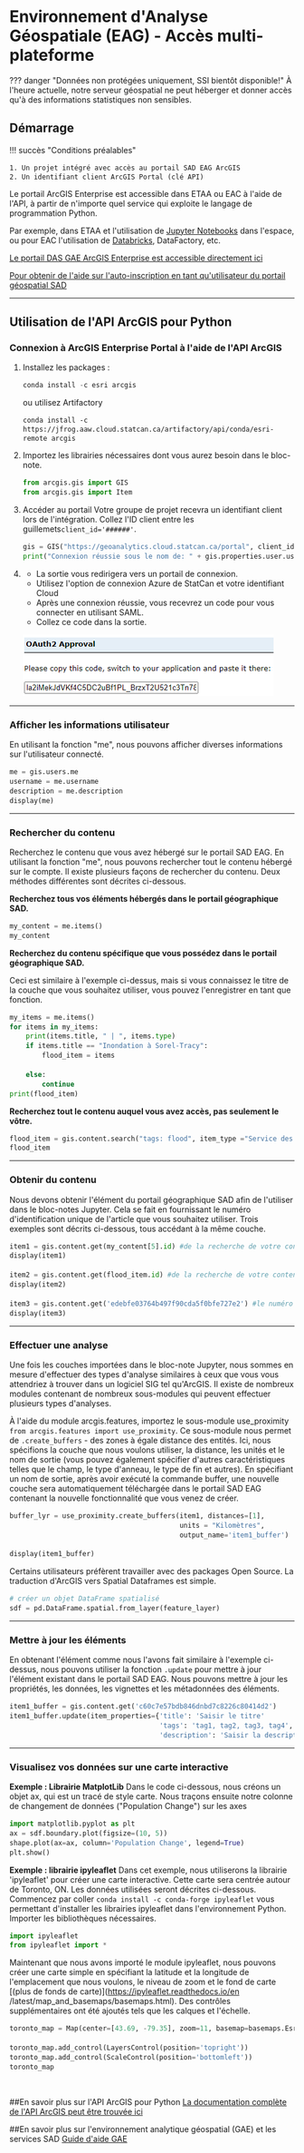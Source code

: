 # Environnement d'Analyse Géospatiale (EAG) - Accès multi-plateforme

<!-- prettier-ignore -->
??? danger "Données non protégées uniquement, SSI bientôt disponible!"
    À l'heure actuelle, notre serveur géospatial ne peut héberger et donner accès qu'à des informations statistiques non sensibles.  
	
## Démarrage

<!-- prettier-ignore -->
!!! succès "Conditions préalables"
    
    1. Un projet intégré avec accès au portail SAD EAG ArcGIS
    2. Un identifiant client ArcGIS Portal (clé API)

Le portail ArcGIS Enterprise est accessible dans ETAA ou EAC à l'aide de l'API, à partir de n'importe quel service qui exploite le langage de programmation Python. 

Par exemple, dans ETAA et l'utilisation de [Jupyter Notebooks](https://statcan.github.io/aaw/en/1-Experiments/Jupyter/) dans l'espace, ou pour EAC l'utilisation de [Databricks](https://statcan.github.io/cae-eac/en/DataBricks/), DataFactory, etc.

[Le portail DAS GAE ArcGIS Enterprise est accessible directement ici](https://geoanalytics.cloud.statcan.ca/portal)

[Pour obtenir de l'aide sur l'auto-inscription en tant qu'utilisateur du portail géospatial SAD](https://statcan.github.io/daaas-dads-geo/english/portal/)

<hr>

## Utilisation de l'API ArcGIS pour Python

### Connexion à ArcGIS Enterprise Portal à l'aide de l'API ArcGIS

1. Installez les packages :

	```python
	conda install -c esri arcgis
	```

	ou utilisez Artifactory

	```python3333
	conda install -c https://jfrog.aaw.cloud.statcan.ca/artifactory/api/conda/esri-remote arcgis
	```

2. Importez les librairies nécessaires dont vous aurez besoin dans le bloc-note.
	```python
	from arcgis.gis import GIS
	from arcgis.gis import Item
	```
	
3. Accéder au portail
   Votre groupe de projet recevra un identifiant client lors de l'intégration. Collez l'ID client entre les guillemets```client_id='######'```. 
	
	```python
	gis = GIS("https://geoanalytics.cloud.statcan.ca/portal", client_id=' ')
	print("Connexion réussie sous le nom de: " + gis.properties.user.username)
	```

4. - La sortie vous redirigera vers un portail de connexion.
   - Utilisez l'option de connexion Azure de StatCan et votre identifiant Cloud
   - Après une connexion réussie, vous recevrez un code pour vous connecter en utilisant SAML.
   - Collez ce code dans la sortie.

	![Approbation OAuth2](../images/OAuth2Key.png)

<hr>

### Afficher les informations utilisateur
En utilisant la fonction "me", nous pouvons afficher diverses informations sur l'utilisateur connecté.
```python
me = gis.users.me
username = me.username
description = me.description
display(me)
```

<hr>

### Rechercher du contenu
Recherchez le contenu que vous avez hébergé sur le portail SAD EAG. En utilisant la fonction "me", nous pouvons rechercher tout le contenu hébergé sur le compte. Il existe plusieurs façons de rechercher du contenu. Deux méthodes différentes sont décrites ci-dessous.

**Recherchez tous vos éléments hébergés dans le portail géographique SAD.**
```python
my_content = me.items()
my_content
```
**Recherchez du contenu spécifique que vous possédez dans le portail géographique SAD.**

Ceci est similaire à l'exemple ci-dessus, mais si vous connaissez le titre de la couche que vous souhaitez utiliser, vous pouvez l'enregistrer en tant que fonction.
```python
my_items = me.items()
for items in my_items:
    print(items.title, " | ", items.type)
    if items.title == "Inondation à Sorel-Tracy":
        flood_item = items
        
    else:
        continue
print(flood_item)
```

**Recherchez tout le contenu auquel vous avez accès, pas seulement le vôtre.**

```python
flood_item = gis.content.search("tags: flood", item_type ="Service des caractéristiques")
flood_item
```

<hr>

### Obtenir du contenu
Nous devons obtenir l'élément du portail géographique SAD afin de l'utiliser dans le bloc-notes Jupyter. Cela se fait en fournissant le numéro d'identification unique de l'article que vous souhaitez utiliser. Trois exemples sont décrits ci-dessous, tous accédant à la même couche.
```python
item1 = gis.content.get(my_content[5].id) #de la recherche de votre contenu ci-dessus
display(item1)

item2 = gis.content.get(flood_item.id) #de la recherche de votre contenu ci-dessus
display(item2)

item3 = gis.content.get('edebfe03764b497f90cda5f0bfe727e2') #le numéro d'identification du contenu
display(item3)
```

<hr>

### Effectuer une analyse
Une fois les couches importées dans le bloc-note Jupyter, nous sommes en mesure d'effectuer des types d'analyse similaires à ceux que vous vous attendriez à trouver dans un logiciel SIG tel qu'ArcGIS. Il existe de nombreux modules contenant de nombreux sous-modules qui peuvent effectuer plusieurs types d'analyses.
<br/>

À l'aide du module arcgis.features, importez le sous-module use_proximity ```from arcgis.features import use_proximity```. Ce sous-module nous permet de `.create_buffers` - des zones à égale distance des entités. Ici, nous spécifions la couche que nous voulons utiliser, la distance, les unités et le nom de sortie (vous pouvez également spécifier d'autres caractéristiques telles que le champ, le type d'anneau, le type de fin et autres). En spécifiant un nom de sortie, après avoir exécuté la commande buffer, une nouvelle couche sera automatiquement téléchargée dans le portail SAD EAG contenant la nouvelle fonctionnalité que vous venez de créer.
<br/>

```python
buffer_lyr = use_proximity.create_buffers(item1, distances=[1], 
                                          units = "Kilomètres", 
                                          output_name='item1_buffer')

display(item1_buffer)
```

Certains utilisateurs préfèrent travailler avec des packages Open Source. La traduction d'ArcGIS vers Spatial Dataframes est simple.
```python
# créer un objet DataFrame spatialisé
sdf = pd.DataFrame.spatial.from_layer(feature_layer)
```

<hr>

### Mettre à jour les éléments
En obtenant l'élément comme nous l'avons fait similaire à l'exemple ci-dessus, nous pouvons utiliser la fonction `.update` pour mettre à jour l'élément existant dans le portail SAD EAG. Nous pouvons mettre à jour les propriétés, les données, les vignettes et les métadonnées des éléments.
```python
item1_buffer = gis.content.get('c60c7e57bdb846dnbd7c8226c80414d2')
item1_buffer.update(item_properties={'title': 'Saisir le titre'
									 'tags': 'tag1, tag2, tag3, tag4',
                                     'description': 'Saisir la description de l'article'}
```

<hr>

### Visualisez vos données sur une carte interactive

**Exemple : Librairie MatplotLib**
Dans le code ci-dessous, nous créons un objet ax, qui est un tracé de style carte. Nous traçons ensuite notre colonne de changement de données ("Population Change") sur les axes
```python
import matplotlib.pyplot as plt
ax = sdf.boundary.plot(figsize=(10, 5))
shape.plot(ax=ax, column='Population Change', legend=True)
plt.show()
```

**Exemple : librairie ipyleaflet**
Dans cet exemple, nous utiliserons la librairie 'ipyleaflet' pour créer une carte interactive. Cette carte sera centrée autour de Toronto, ON. Les données utilisées seront décrites ci-dessous.
Commencez par coller ```conda install -c conda-forge ipyleaflet``` vous permettant d'installer les librairies ipyleaflet dans l'environnement Python.
<br/>
Importer les bibliothèques nécessaires.
```python
import ipyleaflet 
from ipyleaflet import *
```
Maintenant que nous avons importé le module ipyleaflet, nous pouvons créer une carte simple en spécifiant la latitude et la longitude de l'emplacement que nous voulons, le niveau de zoom et le fond de carte [(plus de fonds de carte)](https://ipyleaflet.readthedocs.io/en /latest/map_and_basemaps/basemaps.html). Des contrôles supplémentaires ont été ajoutés tels que les calques et l'échelle.
```python
toronto_map = Map(center=[43.69, -79.35], zoom=11, basemap=basemaps.Esri.WorldStreetMap)

toronto_map.add_control(LayersControl(position='topright'))
toronto_map.add_control(ScaleControl(position='bottomleft'))
toronto_map
```
<br/>

##En savoir plus sur l'API ArcGIS pour Python
[La documentation complète de l'API ArcGIS peut être trouvée ici](https://developers.arcgis.com/python/)

##En savoir plus sur l'environnement analytique géospatial (GAE) et les services SAD
[Guide d'aide GAE](https://statcan.github.io/daaas-dads-geo/)
